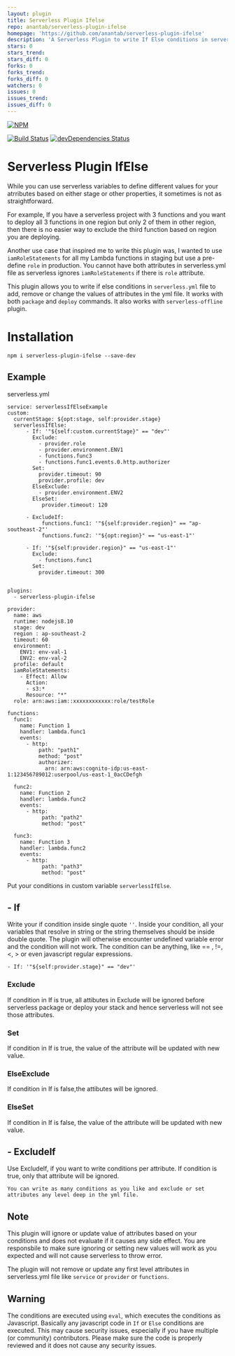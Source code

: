 ```yaml
---
layout: plugin
title: Serverless Plugin Ifelse
repo: anantab/serverless-plugin-ifelse
homepage: 'https://github.com/anantab/serverless-plugin-ifelse'
description: 'A Serverless Plugin to write If Else conditions in serverless YAML file'
stars: 0
stars_trend: 
stars_diff: 0
forks: 0
forks_trend: 
forks_diff: 0
watchers: 0
issues: 0
issues_trend: 
issues_diff: 0
---
```



[![NPM](https://nodei.co/npm/serverless-plugin-ifelse.png)](https://nodei.co/npm/serverless-plugin-ifelse/)

[![Build Status](https://api.travis-ci.org/anantab/serverless-plugin-ifelse.png)](https://travis-ci.org/anantab/serverless-plugin-ifelse)
[![devDependencies Status](https://david-dm.org/anantab/serverless-plugin-ifelse/dev-status.svg)](https://david-dm.org/anantab/serverless-plugin-ifelse?type=dev)

# Serverless Plugin IfElse
While you can use serverless variables to define different values for your atrributes based on either stage or other properties, it sometimes is not as straightforward.

For example, If you have a serverless project with 3 functions and you want to deploy all 3 functions in one region but only 2 of them in other region, then there is no easier way to exclude the third function based on region you are deploying.

Another use case that inspired me to write this plugin was, I wanted to use ```iamRoleStatements``` for all my Lambda functions in staging but use a pre-define ```role``` in production. You cannot have both attributes in serverless.yml file as serverless ignores ```iamRoleStatements``` if there is ```role``` attribute.

This plugin allows you to write if else conditions in ```serverless.yml``` file to add, remove or change the values of attributes in the yml file. It works with both ```package``` and ```deploy``` commands. It also works with ```serverless-offline``` plugin.


# Installation
```npm i serverless-plugin-ifelse --save-dev```

## Example
serverless.yml
```
service: serverlessIfElseExample
custom:
  currentStage: ${opt:stage, self:provider.stage}
  serverlessIfElse:
      - If: '"${self:custom.currentStage}" == "dev"'
        Exclude:
          - provider.role
          - provider.environment.ENV1
          - functions.func3
          - functions.func1.events.0.http.authorizer
        Set:
          provider.timeout: 90
          provider.profile: dev
        ElseExclude:
          - provider.environment.ENV2
        ElseSet:
           provider.timeout: 120

      - ExcludeIf:
           functions.func1: '"${self:provider.region}" == "ap-southeast-2"'
           functions.func2: '"${opt:region}" == "us-east-1"'

      - If: '"${self:provider.region}" == "us-east-1"'
        Exclude:
          - functions.func1
        Set:
          provider.timeout: 300


plugins:
  - serverless-plugin-ifelse

provider:
  name: aws
  runtime: nodejs8.10
  stage: dev
  region : ap-southeast-2
  timeout: 60
  environment:
    ENV1: env-val-1
    ENV2: env-val-2
  profile: default
  iamRoleStatements:
    - Effect: Allow
      Action:
      - s3:*
      Resource: "*"
  role: arn:aws:iam::xxxxxxxxxxxx:role/testRole

functions:
  func1:
    name: Function 1
    handler: lambda.func1
    events:
      - http:
          path: "path1"
          method: "post"
          authorizer:
            arn: arn:aws:cognito-idp:us-east-1:123456789012:userpool/us-east-1_0acCDefgh

  func2:
    name: Function 2
    handler: lambda.func2
    events:
      - http:
           path: "path2"
           method: "post"

  func3:
    name: Function 3
    handler: lambda.func2
    events:
      - http:
           path: "path3"
           method: "post"
```

Put your conditions in custom variable ```serverlessIfElse```.

## - If
 Write your if condition inside single quote ```''```. Inside your condition, all your variables that resolve in string or the string themselves should be inside double quote. The plugin will otherwise encounter undefined variable error and the condition will not work. The condition can be anything, like == , !=, <, > or even javascript regular expressions.

```- If: '"${self:provider.stage}" == "dev"'```

### Exclude
If condition in If is true, all attibutes in Exclude will be ignored before serverless package or deploy your stack and hence serverless will not see those attributes.

### Set
If condition in If is true, the value of the attribute will be updated with new value.

### ElseExclude
If condition in If is false,the attibutes will be ignored.

### ElseSet
If condition in If is false, the value of the attribute will be updated with new value.

## - ExcludeIf
Use ExcludeIf, if you want to write conditions per attribute. If condition is true, only that attribute will be ignored.


```You can write as many conditions as you like and exclude or set attributes any level deep in the yml file.```

## Note
This plugin will ignore or update value of attributes based on your conditions and does not evaluate if it causes any side effect. You are responsbile to make sure ignoring or setting new values will work as you expected and will not cause serverless to throw error.

The plugin will not remove or update any first level attributes in serverless.yml file  like ```service``` or ```provider``` or ```functions```.

## Warning
The conditions are executed using ```eval```, which executes the conditions as Javascript. Basically any javascript code in ```If``` or ```Else``` conditions are executed. This may cause security issues, especially if you have multiple (or community) contributors. Please make sure the code is properly reviewed and it does not cause any security issues.  

